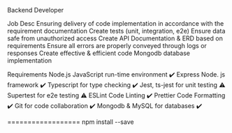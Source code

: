 Backend Developer

Job Desc
Ensuring delivery of code implementation in accordance with the requirement documentation
Create tests (unit, integration, e2e)
Ensure data safe from unauthorized access
Create API Documentation & ERD based on requirements
Ensure all errors are properly conveyed through logs or responses
Create effective & efficient code
Mongodb database implementation

Requirements
Node.js JavaScript run-time environment ✔️
Express Node. js framework ✔️
Typescript for type checking ✔️
Jest, ts-jest for unit testing ⚠️
Supertest for e2e testing ⚠️
ESLint Code Linting ✔️
Prettier Code Formatting ✔️
Git for code collaboration ✔️
Mongodb & MySQL for databases ✔️


==================
npm install --save